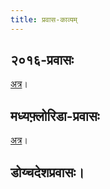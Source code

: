 ```yaml
---
title: प्रवास-काव्यम्
---  
```


## २०१६-प्रवासः

[अत्र](https://docs.google.com/document/d/1dcDmEhPvo1E8ER4T-3hvbHwRQ0s8kRod_XYqoA5PAhA/edit#heading=h.hc0dgdhx879k)।

## मध्यफ़्लोरिडा-प्रवासः

[अत्र](https://docs.google.com/document/d/1_OI-gmCOzNTh8Thfbm_RB4-KKKAq7xxiolIpU3ankM8/pub)।

## डोय्चदेशप्रवासः।
